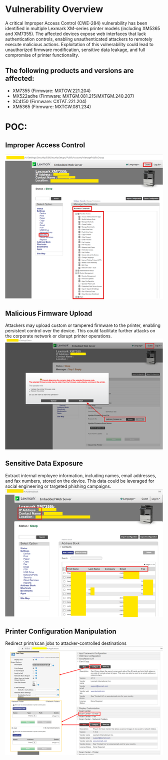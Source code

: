 # Vulnerability Overview

A critical Improper Access Control (CWE-284) vulnerability has been identified in multiple Lexmark XM-series printer models (including XM5365 and XM7355). The affected devices expose web interfaces that lack authentication controls, enabling unauthenticated attackers to remotely execute malicious actions. Exploitation of this vulnerability could lead to unauthorized firmware modification, sensitive data leakage, and full compromise of printer functionality.

## The following products and versions are affected:

- XM7355 (Firmware: MXTGW.221.204)
- MX522adhe (Firmware: MXTGM.081.215/MXTGM.240.207)
- XC4150 (Firmware: CXTAT.221.204)
- XM5365 (Firmware: MXTGW.081.234)


# POC:
## Improper Access Control
![poc1.png](poc1.png)
## Malicious Firmware Upload
Attackers may upload custom or tampered firmware to the printer, enabling persistent control over the device. This could facilitate further attacks on the corporate network or disrupt printer operations.
![poc2.png](poc2.png)
## Sensitive Data Exposure
Extract internal employee information, including names, email addresses, and fax numbers, stored on the device. This data could be leveraged for social engineering or targeted phishing campaigns.
![poc3.png](poc3.png)
## Printer Configuration Manipulation
Redirect print/scan jobs to attacker-controlled destinations
![poc4.png](poc4.png)
